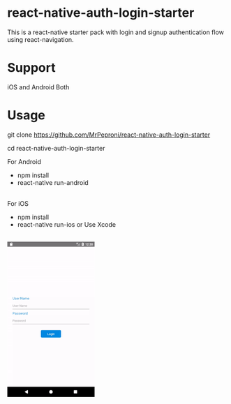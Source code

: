 # react-native-auth-login-starter
This is a react-native starter pack with login and signup authentication flow using react-navigation.

# Support
iOS and Android Both

# Usage

git clone https://github.com/MrPeproni/react-native-auth-login-starter

cd react-native-auth-login-starter

For Android

* npm install<br>
* react-native run-android<br><br>

For iOS

* npm install<br>
* react-native run-ios or Use Xcode<br><br>

![](https://github.com/MrPeproni/react-native-auth-login-starter/blob/master/demo.gif)
